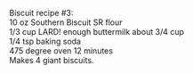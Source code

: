 Biscuit recipe #3:  
10 oz Southern Biscuit SR flour  
1/3 cup LARD!
enough buttermilk about 3/4 cup  
1/4 tsp baking soda  
475 degree oven 12 minutes  
Makes 4 giant biscuits.  
